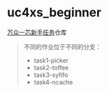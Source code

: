 # uc4xs_beginner

[万众一芯](https://open-verify.cc/)[新手任务](https://open-verify.cc/beginner/task)仓库

> 不同的作业位于不同的分支：
>
> - task1-picker
> - task2-toffee
> - task3-syfifo
> - task4-ncache
